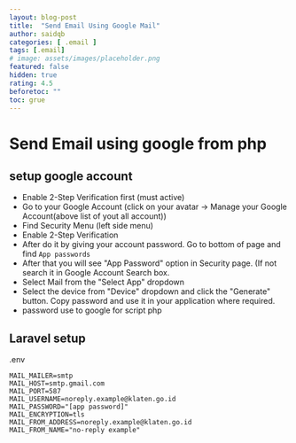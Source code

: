 ```yaml
---
layout: blog-post
title:  "Send Email Using Google Mail"
author: saidqb
categories: [ .email ]
tags: [.email]
# image: assets/images/placeholder.png
featured: false
hidden: true
rating: 4.5
beforetoc: ""
toc: grue
---
```


# Send Email using google from php

## setup google account

- Enable 2-Step Verification first (must active)
- Go to your Google Account (click on your avatar -> Manage your Google Account(above list of yout all account))
- Find Security Menu (left side menu)
- Enable 2-Step Verification
- After do it by giving your account password. Go to bottom of page and find ``App passwords``
- After that you will see "App Password" option in Security page. (If not search it in Google Account Search box.
- Select Mail from the "Select App" dropdown
- Select the device from "Device" dropdown and click the "Generate" button. Copy password and use it in your application where required.
- password use to google for script php

## Laravel setup

.env
```
MAIL_MAILER=smtp
MAIL_HOST=smtp.gmail.com
MAIL_PORT=587
MAIL_USERNAME=noreply.example@klaten.go.id
MAIL_PASSWORD="[app password]"
MAIL_ENCRYPTION=tls
MAIL_FROM_ADDRESS=noreply.example@klaten.go.id
MAIL_FROM_NAME="no-reply example"
```
